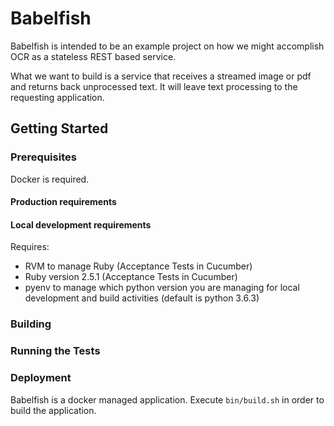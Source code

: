 # Babelfish

Babelfish is intended to be an example project on how we might accomplish OCR as a stateless REST based service.

What we want to build is a service that receives a streamed image or pdf and returns back unprocessed text.  It will leave text processing to the requesting application.

## Getting Started

<Pending>

### Prerequisites

Docker is required.

#### Production requirements
<Pending>

#### Local development requirements

Requires:
* RVM to manage Ruby (Acceptance Tests in Cucumber)
* Ruby version 2.5.1 (Acceptance Tests in Cucumber)
* pyenv to manage which python version you are managing for local development and build activities (default is python 3.6.3)


### Building

<Pending>


### Running the Tests

<Pending>

### Deployment

Babelfish is a docker managed application.  Execute `bin/build.sh` in order to build the application.

